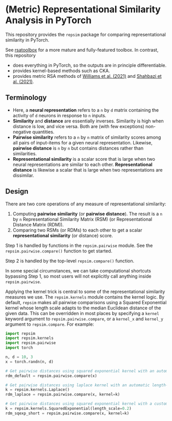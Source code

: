 (Metric) Representational Similarity Analysis in PyTorch
========================================================

This repository provides the `repsim` package for comparing representational similarity in PyTorch.

See [rsatoolbox](https://github.com/rsagroup/rsatoolbox) for a more mature and fully-featured toolbox. In contrast, this
repository
- does everything in PyTorch, so the outputs are in principle differentiable.
- provides kernel-based methods such as CKA.
- provides metric RSA methods of [Williams et al. (2021)](http://arxiv.org/abs/2110.14739) and [Shahbazi et al. (2021)](https://doi.org/10.1016/j.neuroimage.2021.118271).

## Terminology

- Here, a **neural representation** refers to a `n` by `d` matrix containing the activity of `d` neurons in
response to `n` inputs.
- **Similarity** and **distance** are essentially inverses. Similarity is high when distance is low, and vice versa.
Both are (with few exceptions) non-negative quantities.
- **Pairwise similarity** refers to a `n` by `n` matrix of similarity scores among all pairs of input-items for a given 
neural representation. Likewise, **pairwise distance** is `n` by `n` but contains distances rather than similarities.
- **Representational similarity** is a scalar score that is large when two neural representations are similar to each
other. **Representational distance** is likewise a scalar that is large when two representations are dissimilar.

## Design

There are two core operations of any measure of representational similarity:

1. Computing **pairwise similarity** (or **pairwise distance**). The result is a `n` by `n` Representational Similarity
Matrix (RSM) (or Representational Distance Matrix (RDM)). 
2. Comparing two RSMs (or RDMs) to each other to get a scalar **representational similarity** (or distance) score. 

Step 1 is handled by functions in the `repsim.pairwise` module. See the `repsim.pairwise.compare()` function to get started.

Step 2 is handled by the top-level `repsim.compare()` function.

In some special circumstances, we can take computational shortcuts bypassing Step 1, so most users will not explicitly
call anything inside `repsim.pairwise`.

Applying the kernel trick is central to some of the representational similarity measures we use. The `repsim.kernels`
module contains the kernel logic. By default, `repsim` makes all pairwise comparisons using a Squared Exponential kernel
whose length scale adapts to the median Euclidean distance of the given data. This can be overridden in most places by
specifying a `kernel` keyword argument to `repsim.pairwise.compare`, or a `kernel_x` and `kernel_y` argument to
`repsim.compare`. For example:
```python
import repsim
import repsim.kernels
import repsim.pairwise
import torch

n, d = 10, 3
x = torch.randn(n, d)

# Get pairwise distances using squared exponential kernel with an automatic length-scale (the default)
rdm_default = repsim.pairwise.compare(x)

# Get pairwise distances using laplace kernel with an automatic length-scale
k = repsim.kernels.Laplace()
rdm_laplace = repsim.pairwise.compare(x, kernel=k)

# Get pairwise distances using squared exponential kernel with a custom length-scale
k = repsim.kernels.SquaredExponential(length_scale=0.2)
rdm_sqexp_short = repsim.pairwise.compare(x, kernel=k)
```
